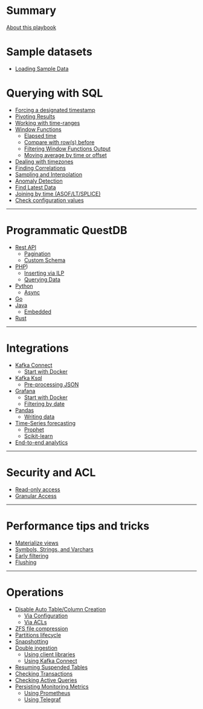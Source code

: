 # Summary

[About this playbook](./about.md)

# Sample datasets
- [Loading Sample Data](./loading_sample_data.md)

# Querying with SQL

- [Forcing a designated timestamp](./sql/force-designated-timestamp.md)
- [Pivoting Results](./sql/pivoting.md)
- [Working with time-ranges](./sql/time-ranges.md)
- [Window Functions](./sql/window-functions.md)
    - [Elapsed time](./sql/elapsed_time.md)
    - [Compare with row(s) before](./sql/lag_window_function.md)
    - [Filtering Window Functions Output]()
    - [Moving average by time or offset]()
- [Dealing with timezones]()
- [Finding Correlations]()
- [Sampling and Interpolation]()
- [Anomaly Detection]()
- [Find Latest Data]()
- [Joining by time (ASOF/LT/SPLICE)]()
- [Check configuration values](./sql/configuration_values.md)

---

# Programmatic QuestDB

- [Rest API]()
    - [Pagination]()
    - [Custom Schema]()
- [PHP](./programmatic/php/inserting_ilp.md))
    - [Inserting via ILP](./programmatic/php/inserting_ilp.md)
    - [Querying Data](./programmatic/php/querying.md)
- [Python]()
    - [Async]()
- [Go]()
- [Java]()
    - [Embedded]()
- [Rust]()

---

# Integrations

- [Kafka Connect]()
    - [Start with Docker]()
- [Kafka Ksql]()
    - [Pre-processing JSON]()
- [Grafana]()
    - [Start with Docker]()
    - [Filtering by date]()
- [Pandas]()
    - [Writing data]()
- [Time-Series forecasting]()
    - [Prophet]()
    - [Scikit-learn]()
- [End-to-end analytics]()

---

# Security and ACL

- [Read-only access]()
- [Granular Access]()

---

#  Performance tips and tricks

- [Materialize views]()
- [Symbols, Strings, and Varchars]()
- [Early filtering]()
- [Flushing]()

---

# Operations

- [Disable Auto Table/Column Creation]()
    - [Via Configuration]()
    - [Via ACLs]()
- [ZFS file compression]()
- [Partitions lifecycle]()
- [Snapshotting]()
- [Double ingestion]()
    - [Using client libraries]()
    - [Using Kafka Connect]()
- [Resuming Suspended Tables]()
- [Checking Transactions]()
- [Checking Active Queries]()
- [Persisting Monitoring Metrics]()
    - [Using Prometheus]()
    - [Using Telegraf]()

